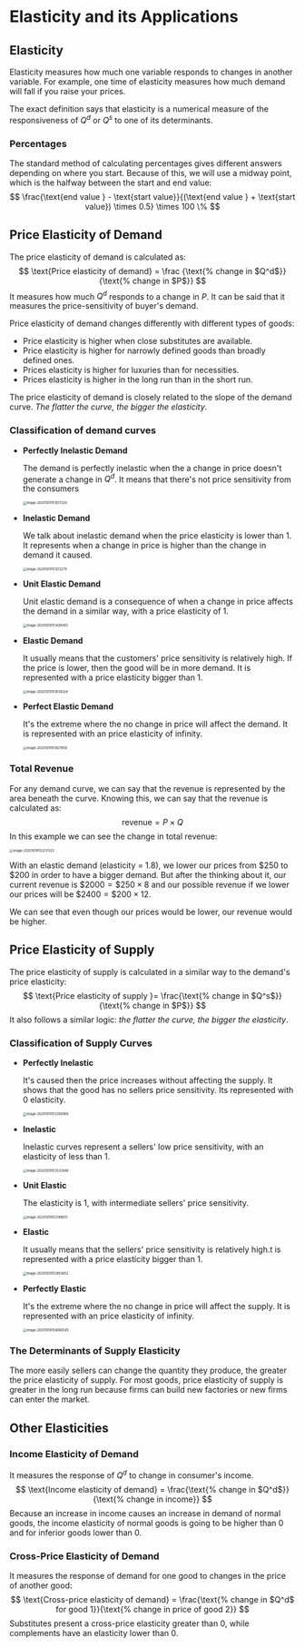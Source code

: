 # Elasticity and its Applications

## Elasticity

Elasticity measures how much one variable responds to changes in another variable. For example, one time of elasticity measures how much demand will fall if you raise your prices.

The exact definition says that elasticity is a numerical measure of the responsiveness of $Q^d$ or $Q^s$ to one of its determinants.

### Percentages

The standard method of calculating percentages gives different answers depending on where you start. Because of this, we will use a midway point, which is the halfway between the start and end value:
$$
\frac{\text{end value } - \text{start value}}{(\text{end value } + \text{start value}) \times 0.5} \times 100 \%
$$

## Price Elasticity of Demand

The price elasticity of demand is calculated as:
$$
\text{Price elasticity of demand} = \frac {\text{% change in $Q^d$}}{\text{% change in $P$}}
$$
It measures how much $Q^d$ responds to a change in $P$. It can be said that it measures the price-sensitivity of buyer's demand.

Price elasticity of demand changes differently with different types of goods:

- Price elasticity is higher when close substitutes are available.
- Price elasticity is higher for narrowly defined goods than broadly defined ones.
- Prices elasticity is higher for luxuries than for necessities.
- Prices elasticity is higher in the long run than in the short run.

The price elasticity of demand is closely related to the slope of the demand curve. *The flatter the curve, the bigger the elasticity*. 

### Classification of demand curves

- **Perfectly Inelastic Demand**

  The demand is perfectly inelastic when the a change in price doesn't generate a change in $Q^d$. It means that there's not price sensitivity from the consumers

  <img src="Resources/Untitled/image-20201019151017320.png" alt="image-20201019151017320" style="zoom:40%;" />

- **Inelastic Demand**

  We talk about inelastic demand when the price elasticity is lower than 1. It represents when a change in price is higher than the change in demand it caused.

  <img src="Resources/Untitled/image-20201019151212279.png" alt="image-20201019151212279" style="zoom:40%;" />

- **Unit Elastic Demand**

  Unit elastic demand is a consequence of when a change in price affects the demand in a similar way, with a price elasticity of 1.

  <img src="Resources/Untitled/image-20201019151426493.png" alt="image-20201019151426493" style="zoom:40%;" />

- **Elastic Demand**

  It usually means that the customers' price sensitivity is relatively high. If the price is lower, then the good will be in more demand. It is represented with a price elasticity bigger than 1.

  <img src="Resources/Untitled/image-20201019151639324.png" alt="image-20201019151639324" style="zoom:40%;" />

- **Perfect Elastic Demand**

  It's the extreme where the no change in price will affect the demand. It is represented with an price elasticity of infinity.

  <img src="Resources/Untitled/image-20201019151821958.png" alt="image-20201019151821958" style="zoom:40%;" />

### Total Revenue

For any demand curve, we can say that the revenue is represented by the area beneath the curve. Knowing this, we can say that the revenue is calculated as:
$$
\text{revenue} = P \times Q
$$
In this example we can see the change in total revenue:

<img src="Resources/Untitled/image-20201019152231323.png" alt="image-20201019152231323" style="zoom:40%;" />

With an elastic demand (elasticity  = 1.8), we lower our prices from \$250 to \$200 in order to have a bigger demand. But after the thinking about it, our current revenue is $\$2000 = \$250 \times 8$ and our possible revenue if we lower our prices will be $\$2400 = \$200 \times 12$.

We can see that even though our prices would be lower, our revenue would be higher.

## Price Elasticity of Supply

The price elasticity of supply is calculated in a similar way to the demand's price elasticity:
$$
\text{Price elasticity of supply }= \frac{\text{% change in $Q^s$}}{\text{% change in $P$}}
$$
It also follows a similar logic: *the flatter the curve, the bigger the elasticity*.

### Classification of Supply Curves

- **Perfectly Inelastic**

  It's caused then the price increases without affecting the supply. It shows that the good has no sellers price sensitivity. Its represented with 0 elasticity.

  <img src="Resources/Untitled/image-20201019153356906.png" alt="image-20201019153356906" style="zoom:40%;" />

- **Inelastic**

  Inelastic curves represent a sellers' low price sensitivity, with an elasticity of less than 1.

  <img src="Resources/Untitled/image-20201019153532946.png" alt="image-20201019153532946" style="zoom:40%;" />

- **Unit Elastic**

  The elasticity is 1, with intermediate sellers' price sensitivity.

  <img src="Resources/Untitled/image-20201019153746651.png" alt="image-20201019153746651" style="zoom:40%;" />

- **Elastic**

  It usually means that the sellers' price sensitivity is relatively high.t is represented with a price elasticity bigger than 1.

  <img src="Resources/Untitled/image-20201019153854652.png" alt="image-20201019153854652" style="zoom:40%;" />

- **Perfectly Elastic**

  It's the extreme where the no change in price will affect the supply. It is represented with an price elasticity of infinity.

  <img src="Resources/Untitled/image-20201019154006545.png" alt="image-20201019154006545" style="zoom:40%;" />

### The Determinants of Supply Elasticity

The more easily sellers can change the quantity they produce, the greater the price elasticity of supply. For most goods, price elasticity of supply is greater in the long run because firms can build new factories or new firms can enter the market.

## Other Elasticities

### Income Elasticity of Demand

It measures the response of $Q^d$ to change in consumer's income.
$$
\text{Income elasticity of demand} = \frac{\text{% change in $Q^d$}}{\text{% change in income}}
$$
Because an increase in income causes an increase in demand of normal goods, the income elasticity of normal goods is going to be higher than 0 and for inferior goods lower than 0.

### Cross-Price Elasticity of Demand

It measures the response of demand for one good to changes in the price of another good:
$$
\text{Cross-price elasticity of demand} = \frac{\text{% change in $Q^d$ for good 1}}{\text{% change in price of good 2}}
$$
Substitutes present a cross-price elasticity greater than 0, while complements have an elasticity lower than 0.
